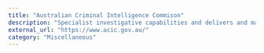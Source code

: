```yaml
---
title: "Australian Criminal Intelligence Commison"
description: "Specialist investigative capabilities and delivers and maintains national information sharing solutions."
external_url: "https://www.acic.gov.au/"
category: "Miscellaneous"
---
```

